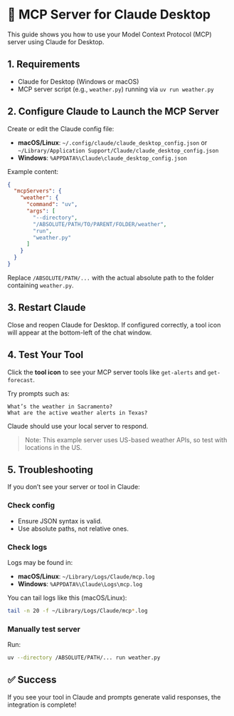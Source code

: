 # 🧪 MCP Server for Claude Desktop

This guide shows you how to use your Model Context Protocol (MCP) server using Claude for Desktop.

## 1. Requirements

- Claude for Desktop (Windows or macOS)
- MCP server script (e.g., `weather.py`) running via `uv run weather.py`

## 2. Configure Claude to Launch the MCP Server

Create or edit the Claude config file:

- **macOS/Linux**: `~/.config/claude/claude_desktop_config.json` or `~/Library/Application Support/Claude/claude_desktop_config.json`
- **Windows**: `%APPDATA%\Claude\claude_desktop_config.json`

Example content:

```json
{
  "mcpServers": {
    "weather": {
      "command": "uv",
      "args": [
        "--directory",
        "/ABSOLUTE/PATH/TO/PARENT/FOLDER/weather",
        "run",
        "weather.py"
      ]
    }
  }
}
```

Replace `/ABSOLUTE/PATH/...` with the actual absolute path to the folder containing `weather.py`.

## 3. Restart Claude

Close and reopen Claude for Desktop. If configured correctly, a tool icon will appear at the bottom-left of the chat window.

## 4. Test Your Tool

Click the **tool icon** to see your MCP server tools like `get-alerts` and `get-forecast`.

Try prompts such as:

```
What’s the weather in Sacramento?
What are the active weather alerts in Texas?
```

Claude should use your local server to respond.

> Note: This example server uses US-based weather APIs, so test with locations in the US.

## 5. Troubleshooting

If you don’t see your server or tool in Claude:

### Check config

- Ensure JSON syntax is valid.
- Use absolute paths, not relative ones.

### Check logs

Logs may be found in:

- **macOS/Linux**: `~/Library/Logs/Claude/mcp.log`
- **Windows**: `%APPDATA%\Claude\Logs\mcp.log`

You can tail logs like this (macOS/Linux):

```bash
tail -n 20 -f ~/Library/Logs/Claude/mcp*.log
```

### Manually test server

Run:

```bash
uv --directory /ABSOLUTE/PATH/... run weather.py
```

## ✅ Success

If you see your tool in Claude and prompts generate valid responses, the integration is complete!
